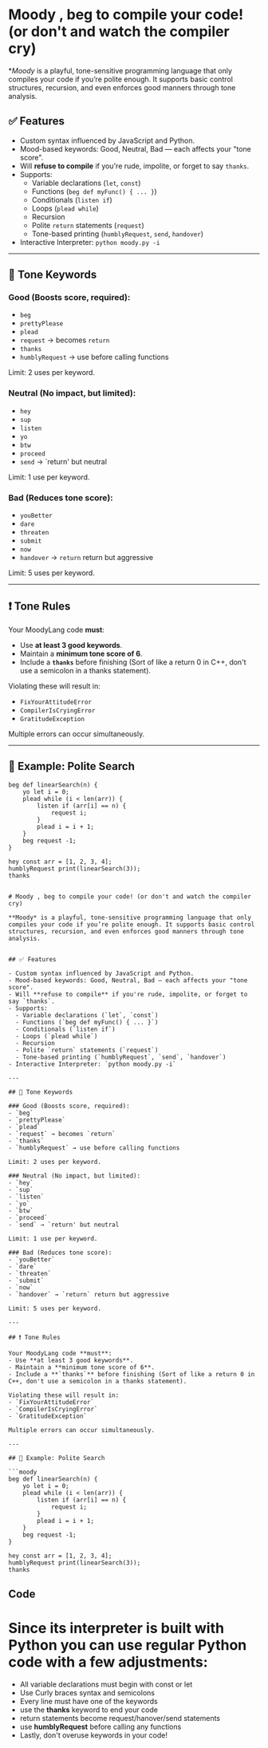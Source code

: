 # Moody , beg to compile your code! (or don't and watch the compiler cry)

**Moody* is a playful, tone-sensitive programming language that only compiles your code if you’re polite enough. It supports basic control structures, recursion, and even enforces good manners through tone analysis.


## ✅ Features

- Custom syntax influenced by JavaScript and Python.
- Mood-based keywords: Good, Neutral, Bad — each affects your "tone score".
- Will **refuse to compile** if you're rude, impolite, or forget to say `thanks`.
- Supports:
  - Variable declarations (`let`, `const`)
  - Functions (`beg def myFunc() { ... }`)
  - Conditionals (`listen if`)
  - Loops (`plead while`)
  - Recursion
  - Polite `return` statements (`request`)
  - Tone-based printing (`humblyRequest`, `send`, `handover`)
- Interactive Interpreter: `python moody.py -i`

---

## 💬 Tone Keywords

### Good (Boosts score, required):
- `beg`
- `prettyPlease`
- `plead`
- `request` → becomes `return`
- `thanks`
- `humblyRequest` → use before calling functions

Limit: 2 uses per keyword.

### Neutral (No impact, but limited):
- `hey`
- `sup`
- `listen`
- `yo`
- `btw`
- `proceed`
- `send` → `return' but neutral

Limit: 1 use per keyword.

### Bad (Reduces tone score):
- `youBetter`
- `dare`
- `threaten`
- `submit`
- `now`
- `handover` → `return` return but aggressive

Limit: 5 uses per keyword.

---

## ❗ Tone Rules

Your MoodyLang code **must**:
- Use **at least 3 good keywords**.
- Maintain a **minimum tone score of 6**.
- Include a **`thanks`** before finishing (Sort of like a return 0 in C++, don't use a semicolon in a thanks statement).

Violating these will result in:
- `FixYourAttitudeError`
- `CompilerIsCryingError`
- `GratitudeException`

Multiple errors can occur simultaneously.

---

## 📄 Example: Polite Search

```moody
beg def linearSearch(n) {
    yo let i = 0;
    plead while (i < len(arr)) {
        listen if (arr[i] == n) {
            request i;
        }
        plead i = i + 1;
    }
    beg request -1;
}

hey const arr = [1, 2, 3, 4];
humblyRequest print(linearSearch(3));
thanks


# Moody , beg to compile your code! (or don't and watch the compiler cry)

**Moody* is a playful, tone-sensitive programming language that only compiles your code if you’re polite enough. It supports basic control structures, recursion, and even enforces good manners through tone analysis.


## ✅ Features

- Custom syntax influenced by JavaScript and Python.
- Mood-based keywords: Good, Neutral, Bad — each affects your "tone score".
- Will **refuse to compile** if you're rude, impolite, or forget to say `thanks`.
- Supports:
  - Variable declarations (`let`, `const`)
  - Functions (`beg def myFunc() { ... }`)
  - Conditionals (`listen if`)
  - Loops (`plead while`)
  - Recursion
  - Polite `return` statements (`request`)
  - Tone-based printing (`humblyRequest`, `send`, `handover`)
- Interactive Interpreter: `python moody.py -i`

---

## 💬 Tone Keywords

### Good (Boosts score, required):
- `beg`
- `prettyPlease`
- `plead`
- `request` → becomes `return`
- `thanks`
- `humblyRequest` → use before calling functions

Limit: 2 uses per keyword.

### Neutral (No impact, but limited):
- `hey`
- `sup`
- `listen`
- `yo`
- `btw`
- `proceed`
- `send` → `return' but neutral

Limit: 1 use per keyword.

### Bad (Reduces tone score):
- `youBetter`
- `dare`
- `threaten`
- `submit`
- `now`
- `handover` → `return` return but aggressive

Limit: 5 uses per keyword.

---

## ❗ Tone Rules

Your MoodyLang code **must**:
- Use **at least 3 good keywords**.
- Maintain a **minimum tone score of 6**.
- Include a **`thanks`** before finishing (Sort of like a return 0 in C++, don't use a semicolon in a thanks statement).

Violating these will result in:
- `FixYourAttitudeError`
- `CompilerIsCryingError`
- `GratitudeException`

Multiple errors can occur simultaneously.

---

## 📄 Example: Polite Search

```moody
beg def linearSearch(n) {
    yo let i = 0;
    plead while (i < len(arr)) {
        listen if (arr[i] == n) {
            request i;
        }
        plead i = i + 1;
    }
    beg request -1;
}

hey const arr = [1, 2, 3, 4];
humblyRequest print(linearSearch(3));
thanks
```

## Code

# Since its interpreter is built with Python you can use regular Python code with a few adjustments:
- All variable declarations must begin with const or let
- Use Curly braces syntax and semicolons
- Every line must have one of the keywords
- use the **thanks** keyword to end your code
- return statements become request/hanover/send statements
- use **humblyRequest** before calling any functions
- Lastly, don't overuse keywords in your code!

